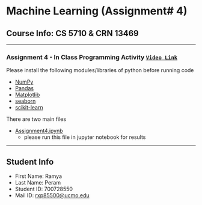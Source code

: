 # **Machine Learning** (Assignment# 4) 
Course Info: CS 5710 & CRN 13469
---
---
### Assignment 4 - In Class Programming Activity [`Video Link`](https://vimeo.com/766337570)

Please install the following modules/libraries of python before running code
- [NumPy](https://numpy.org/install/)
- [Pandas](https://pandas.pydata.org/docs/getting_started/install.html)
- [Matplotlib](https://matplotlib.org/stable/users/installing/index.html)
- [seaborn](https://pypi.org/project/seaborn/)
- [scikit-learn](https://scikit-learn.org/stable/install.html)


There are two main files
- [Assignment4.ipynb](https://github.com/PERAMRAMYA/Assignment4)
  - please run this file in jupyter notebook for results
  
---
## Student Info
- First Name: Ramya
- Last Name: Peram
- Student ID: 700728550
- Mail ID: rxp85500@ucmo.edu
